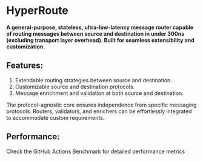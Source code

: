 # HyperRoute
**A general-purpose, stateless, ultra-low-latency message router capable of routing messages between source and destination in under 300ns (excluding transport layer overhead). Built for seamless extensibility and customization.**

## Features:
1. Extendable routing strategies between source and destination.
2. Customizable source and destination protocols.
3. Message enrichment and validation at both source and destination.
   
The protocol-agnostic core ensures independence from specific messaging protocols. Routers, validators, and enrichers can be effortlessly integrated to accommodate custom requirements.

## Performance:
Check the GitHub Actions Benchmark for detailed performance metrics
